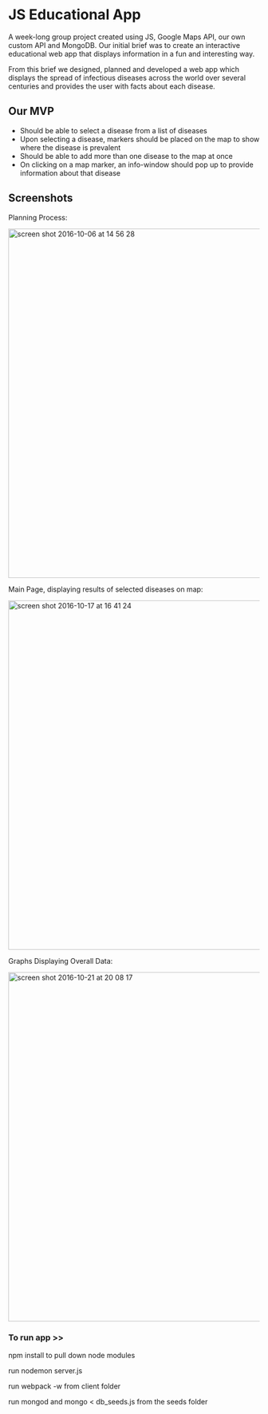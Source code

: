 # JS Educational App

A week-long group project created using JS, Google Maps API, our own custom API and MongoDB.
Our initial brief was to create an interactive educational web app that displays information in a fun and interesting way.  

From this brief we designed, planned and developed a web app which displays the spread of infectious diseases across the world over several centuries and provides the user with facts about each disease. 


## Our MVP

- Should be able to select a disease from a list of diseases
- Upon selecting a disease, markers should be placed on the map to show where the disease is prevalent
- Should be able to add more than one disease to the map at once
- On clicking on a map marker, an info-window should pop up to provide information about that disease 


## Screenshots

Planning Process:

<img width="700" alt="screen shot 2016-10-06 at 14 56 28" src="https://cloud.githubusercontent.com/assets/17990363/19608417/190b5844-97c9-11e6-86af-9809676254c7.png">


Main Page, displaying results of selected diseases on map:

<img width="700" alt="screen shot 2016-10-17 at 16 41 24" src="https://cloud.githubusercontent.com/assets/17990363/19608472/8cdd443a-97c9-11e6-900f-5e6ce4a5578e.png">


Graphs Displaying Overall Data:

<img width="700" alt="screen shot 2016-10-21 at 20 08 17" src="https://cloud.githubusercontent.com/assets/17990363/19608648/95b2e5c8-97ca-11e6-9740-881103f83766.png">




### To run app >>
npm install to pull down node modules

run nodemon server.js

run webpack -w from client folder

run mongod and mongo < db_seeds.js from the seeds folder
